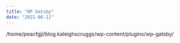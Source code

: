 ```yaml
---
title: "WP Gatsby"
date: "2021-06-11"
---
```


/home/peacfgji/blog.kaleighscruggs/wp-content/plugins/wp-gatsby/
